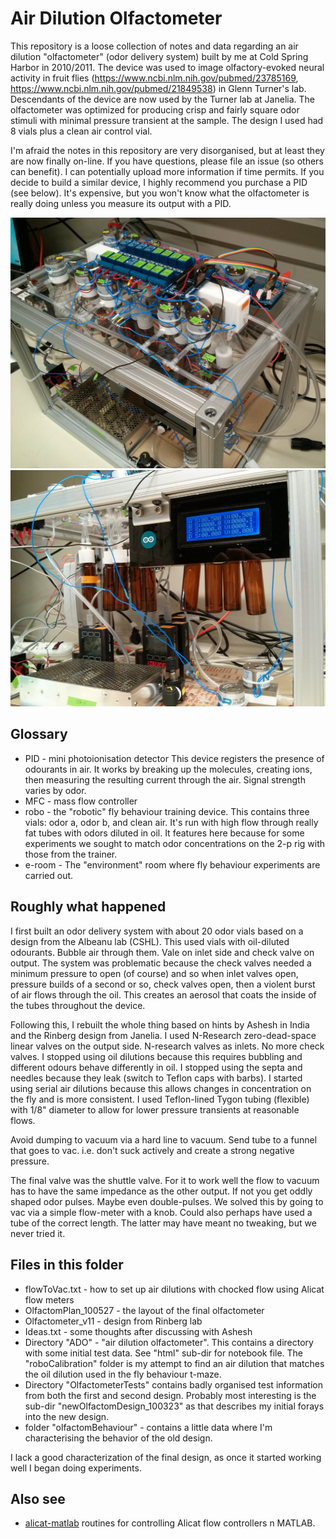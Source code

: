 # Air Dilution Olfactometer

This repository is a loose collection of notes and data regarding an air dilution "olfactometer" (odor delivery system) built by me at Cold Spring Harbor in 2010/2011. 
The device was used to image olfactory-evoked neural activity in fruit flies (https://www.ncbi.nlm.nih.gov/pubmed/23785169, https://www.ncbi.nlm.nih.gov/pubmed/21849538) in Glenn Turner's lab. 
Descendants of the device are now used by the Turner lab at Janelia. 
The olfactometer was optimized for producing crisp and fairly square odor stimuli with minimal pressure transient at the sample. 
The design I used had 8 vials plus a clean air control vial. 

I'm afraid the notes in this repository are very disorganised, but at least they are now finally on-line. 
If you have questions, please file an issue (so others can benefit). 
I can potentially upload more information if time permits. 
If you decide to build a similar device, I highly recommend you purchase a PID (see below). 
It's expensive, but you won't know what the olfactometer is really doing unless you measure its output with a PID. 

<img src="https://github.com/raacampbell/airdilutionolfactometer/blob/master/photos/ADO_top.jpg">
<img src="https://github.com/raacampbell/airdilutionolfactometer/blob/master/photos/ADO_side.jpg">


## Glossary
- PID - mini photoionisation detector This device registers the presence of odourants in air. It works by breaking up the molecules, creating ions, then measuring the resulting current through the air. Signal strength varies by odor. 
- MFC - mass flow controller
- robo - the "robotic" fly behaviour training device. This contains three vials: odor a, odor b, and clean air. It's run with high flow through really fat tubes with odors diluted in  oil. It features here because for some experiments we sought to match odor concentrations on the 2-p rig with those from the trainer.
- e-room - The "environment" room where fly behaviour experiments are carried out. 



## Roughly what happened
I first built an odor delivery system with about 20 odor vials based on a design from the Albeanu lab (CSHL). This used vials with oil-diluted odourants. Bubble air through them. Vale on inlet side and check valve on output. The system was problematic because the check valves needed a minimum pressure to open (of course) and so when inlet valves open, pressure builds of a second or so, check valves open, then a violent burst of air flows through the oil. This creates an aerosol that coats the inside of the tubes throughout the device. 

Following this, I rebuilt the whole thing based on hints by Ashesh in India and the Rinberg design from Janelia. I used N-Research zero-dead-space linear valves on the output side. N-research valves as inlets. No more check valves. I stopped using oil dilutions because this requires bubbling and different odours behave differently in oil. I stopped using the septa and needles because they leak (switch to Teflon caps with barbs). I started using serial air dilutions because this allows changes in concentration on the fly and is more consistent. I used Teflon-lined Tygon tubing (flexible) with 1/8" diameter to allow for lower pressure transients at reasonable flows. 

Avoid dumping to vacuum via a hard line to vacuum. Send tube to a funnel that goes to vac. i.e. don't suck actively and create a strong negative pressure. 

The final valve was the shuttle valve. For it to work well the flow to vacuum has to have the same impedance as the other output. If not you get oddly shaped odor pulses. Maybe even double-pulses. We solved this by going to vac via a simple flow-meter with a knob. Could also perhaps have used a tube of the correct length. The latter may have meant no tweaking, but we never tried it. 


## Files in this folder
- flowToVac.txt - how to set up air dilutions with chocked flow using Alicat flow meters
- OlfactomPlan_100527 - the layout of the final olfactometer
- Olfactometer_v11 - design from Rinberg lab
- Ideas.txt - some thoughts after discussing with Ashesh
- Directory "ADO" - "air dilution olfactometer". This contains a directory with some initial test data. See "html" sub-dir for notebook file. The "roboCalibration" folder is my attempt to find an air dilution that matches the oil dilution used in the fly behaviour t-maze. 
- Directory "OlfactometerTests" contains badly organised test information from both the first and second design. Probably most interesting is the sub-dir "newOlfactomDesign_100323" as that describes my initial forays into the new design. 
- folder "olfactomBehaviour" - contains a little data where I'm characterising the behavior of the old design. 


I lack a good characterization of the final design, as once it started working well I began doing experiments. 

## Also see
* [alicat-matlab](https://github.com/raacampbell/alicat-matlab) routines for controlling Alicat flow controllers n MATLAB.
